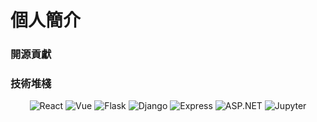 # 個人簡介

### 開源貢獻 





### 技術堆棧

<p align="center">
  <img src="https://img.shields.io/badge/React-61DAFB?style=flat&logo=react&logoColor=black" alt="React" />
  <img src="https://img.shields.io/badge/Vue-4FC08D?style=flat&logo=vue.js&logoColor=white" alt="Vue" />
  <img src="https://img.shields.io/badge/Flask-000000?style=flat&logo=flask&logoColor=white" alt="Flask" />
  <img src="https://img.shields.io/badge/Django-092E20?style=flat&logo=django&logoColor=white" alt="Django" />
  <img src="https://img.shields.io/badge/Express-000000?style=flat&logo=express&logoColor=white" alt="Express" />
  <img src="https://img.shields.io/badge/ASP.NET-5C2D91?style=flat&logo=asp.net&logoColor=white" alt="ASP.NET" />
  <img src="https://img.shields.io/badge/Jupyter-DA5B0B?style=flat&logo=jupyter&logoColor=white" alt="Jupyter" />
</p>




